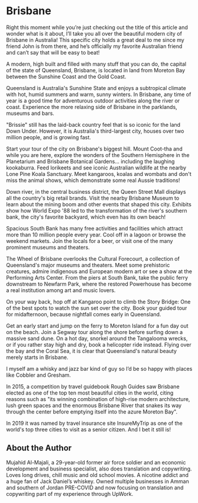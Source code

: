 # Brisbane

Right this moment while you’re just checking out the title of this article and
wonder what is it about, I’ll take you all over the beautiful modern city of
Brisbane in Australia! This specific city holds a great deal to me since my
friend John is from there, and he’s officially my favorite Australian friend and
can’t say that will be easy to beat!

A modern, high built and filled with many stuff that you can do, the capital of
the state of Queensland, Brisbane, is located in land from Moreton Bay between
the Sunshine Coast and the Gold Coast.

Queensland is Australia's Sunshine State and enjoys a subtropical climate with
hot, humid summers and warm, sunny winters. In Brisbane, any time of year is a
good time for adventurous outdoor activities along the river or coast.
Experience the more relaxing side of Brisbane in the parklands, museums and
bars.

"Brissie" still has the laid-back country feel that is so iconic for the land
Down Under. However, it is Australia's third-largest city, houses over two
million people, and is growing fast.

Start your tour of the city on Brisbane's biggest hill. Mount Coot-tha and while
you are here, explore the wonders of the Southern Hemisphere in the Planetarium
and Brisbane Botanical Gardens... including the laughing kookaburra. Feed
lorikeets and see iconic Australian wildlife at the nearby Lone Pine Koala
Sanctuary. Meet kangaroos, koalas and wombats and don't miss the animal shows,
which demonstrate some real Aussie traditions!

Down river, in the central business district, the Queen Street Mall displays all
the country's big retail brands. Visit the nearby Brisbane Museum to learn about
the mining boom and other events that shaped this city. Exhibits show how World
Expo '88 led to the transformation of the river's southern bank, the city's
favorite backyard, which even has its own beach!

Spacious South Bank has many free activities and facilities which attract more
than 10 million people every year. Cool off in a lagoon or browse the weekend
markets. Join the locals for a beer, or visit one of the many prominent museums
and theaters.

The Wheel of Brisbane overlooks the Cultural Forecourt, a collection of
Queensland's major museums and theaters. Meet some prehistoric creatures, admire
indigenous and European modern art or see a show at the Performing Arts Center.
From the piers at South Bank, take the public ferry downstream to Newfarm Park,
where the restored Powerhouse has become a real institution among art and music
lovers.

On your way back, hop off at Kangaroo point to climb the Story Bridge: One of
the best spots to watch the sun set over the city. Book your guided tour for
midafternoon, because nightfall comes early in Queensland.

Get an early start and jump on the ferry to Moreton Island for a fun day out on
the beach. Join a Segway tour along the shore before surfing down a massive sand
dune. On a hot day, snorkel around the Tangalooma wrecks, or if you rather stay
high and dry, book a helicopter ride instead. Flying over the bay and the Coral
Sea, it is clear that Queensland's natural beauty merely starts in Brisbane.

I myself am a whisky and jazz bar kind of guy so I’d be so happy with places
like Cobbler and Gresham.

In 2015, a competition by travel guidebook Rough Guides saw Brisbane elected as
one of the top ten most beautiful cities in the world, citing reasons such as
"its winning combination of high-rise modern architecture, lush green spaces and
the enormous Brisbane River that snakes its way through the center before
emptying itself into the azure Moreton Bay".

In 2019 it was named by travel insurance site InsureMyTrip as one of the world's
top three cities to visit as a senior citizen. And I bet it still is!

## About the Author

Mujahid Al-Majali, a 29-year-old former air force soldier and an economic
development and business specialist, also does translation and copywriting.
Loves long drives, chill music and old school movies. A nicotine addict and a
huge fan of Jack Daniel’s whiskey. Owned multiple businesses in Amman and
southern of Jordan PRE-COVID and now focusing on translation and copywriting
part of my experience through UpWork.

